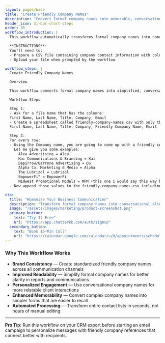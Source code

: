 ```yaml
---
layout: pages/base
title: "Create Friendly Company Names"
description: "Convert formal company names into memorable, conversational alternatives for better engagement and personalized communication"
header_icon: bi-bar-chart-steps
order: 35
workflow_introduction: |
  This workflow automatically transforms formal company names into concise, conversational alternatives that are more relatable in everyday business communications. By creating standardized "friendly" versions of company names, your team can maintain consistent branding references across all touchpoints while removing special characters and unnecessary legal designations. This approach personalizes client communications, improves readability in reports, and helps maintain a more conversational tone in customer-facing materials.

  **INSTRUCTIONS**:
  You'll need to:
  - Prepare a CSV file containing company contact information with columns for: First Name, Last Name, Title, Company, Email
  - Upload your file when prompted by the workflow

workflow_steps: |
  Create Friendly Company Names

  Overview

  This workflow converts formal company names into simplified, conversational alternatives by intelligently extracting the most recognizable parts while removing special characters, legal designations, and unnecessary modifiers.

  Workflow Steps

  Step 1:
  - Ask for a file name that has the columns:
  First Name, Last Name, Title, Company, Email
  - Create a spreadsheet called friendly-company-names.csv with only the header:
  First Name, Last Name, Title, Company, Friendly Company Name, Email

  Step 2:
  For every row:
  - Using the Company name, you are going to come up with a friendly company name and place it in the Friendly Company Name column. I want your to come up with your best guess as to what someone might call the company in a casual conversation. You must remove special characters from names (e.g., ™, ®, ©, etc.).
    Let me give you some examples:
      Alea Advertising = Alea
      Kai Communications & Branding = Kai
      Depirrow/Garrone Advertising = DG
      Alpha Co. Marketing & Media = Alpha
      The Lubrizol = Lubrizol
      EmpowerFi™ = EmpowerFi
      Midwest Promotional Models = MPM (this one I would say this way because it isn't using generic terms so abbreviation might make sense)
  - Now append those values to the friendly-company-names.csv including all of the value from all of the columns. Do not include the column headers or any extra text before or after the rows.

cta:
  title: "Humanize Your Business Communication"
  description: "Transform formal company names into conversational alternatives that connect better with your audience and simplify your communication materials."
  image: "/assets/images/marketing/product-screenshot.png"
  primary_button:
    text: "Try It Free"
    url: "https://app.chatterkb.com/auth/signup"
  secondary_button:
    text: "Book 15-Min Call"
    url: "https://calendar.google.com/calendar/u/0/appointments/schedules/AcZssZ0oYQ10osj27ugUfwOrSoV893uJ-kWPhIKNBhII5bTlwc3j6HdkEunH29TciGeOttFjfxqEn92O"
---
```


### Why This Workflow Works

- **Brand Consistency** — Create standardized friendly company names across all communication channels
- **Improved Readability** — Simplify formal company names for better clarity in reports and communications
- **Personalized Engagement** — Use conversational company names for more relatable client interactions
- **Enhanced Memorability** — Convert complex company names into simpler forms that are easier to recall
- **Automated Processing** — Transform entire contact lists in seconds, not hours of manual editing

---

**Pro Tip:** Run this workflow on your CRM export before starting an email campaign to personalize messages with friendly company references that connect better with recipients.